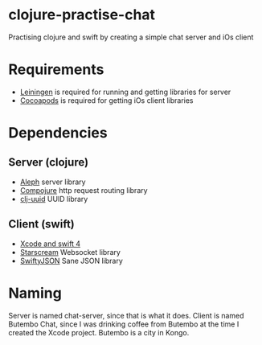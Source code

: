 # clojure-practise-chat
Practising clojure and swift by creating a simple chat server and iOs client

# Requirements
* [Leiningen](https://leiningen.org/) is required for running and getting libraries for server
* [Cocoapods](https://cocoapods.org/) is required for getting iOs client libraries

# Dependencies
## Server (clojure)
* [Aleph](http://aleph.io/) server library
* [Compojure](https://github.com/weavejester/compojure) http request routing library
* [clj-uuid](https://github.com/danlentz/clj-uuid) UUID library

## Client (swift)
* [Xcode and swift 4](https://developer.apple.com/xcode/)
* [Starscream](https://github.com/daltoniam/Starscream) Websocket library
* [SwiftyJSON](https://github.com/SwiftyJSON/SwiftyJSON) Sane JSON library

# Naming
Server is named chat-server, since that is what it does. Client is named Butembo Chat, since I was drinking coffee from Butembo at the time I created the Xcode project. Butembo is a city in Kongo.
